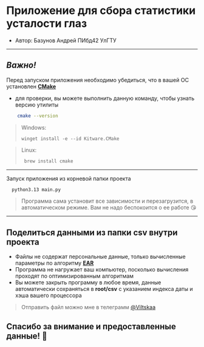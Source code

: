 # Приложение для сбора статистики усталости глаз
- Автор: Базунов Андрей ПИбд42 УлГТУ

---

## _Важно!_

Перед запуском приложения необходимо убедиться, что в вашей ОС установлен **[CMake](https://cmake.org)**

- для проверки, вы можете выполнить данную команду, чтобы узнать версию утилиты 

```bash
    cmake --version
```

> Windows:
>```
>winget install -e --id Kitware.CMake
>```

>Linux:
>```bash
>  brew install cmake
>```

---
Запуск приложения из корневой папки проекта

```bash
  python3.13 main.py
```

> Программа сама установит все зависимости и перезагрузится, в автоматическом режиме. 
> Вам не надо беспокоится о ее работе 😘

---
## Поделиться данными из папки csv внутри проекта
- Файлы не содержат персональные данные, только вычисленные параметры по алгоритму **[EAR](https://ijarsct.co.in/Paper7843.pdf)**
- Программа не нагружает ваш компьютер, посколько вычисления проходят по оптимизированным алгоритмам
- Вы можете закрыть программу в любое время, данные автоматически сохраняться в **root/csv** 
с указанием индекса даты и хэша вашего процессора

> Отправить файл можно мне в телеграмм [@Viltskaa](https://t.me/Viltskaa?&text=ear)

## Спасибо за внимание и предоставленные данные! 🥰